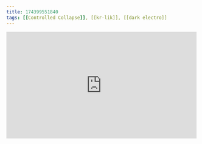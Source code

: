 ```yaml
---
title: 174399551840
tags: [[Controlled Collapse]], [[kr-lik]], [[dark electro]]
---
```

<iframe allow="accelerometer; autoplay; clipboard-write; encrypted-media; gyroscope; picture-in-picture" allowfullscreen="" frameborder="0" height="281" id="youtube_iframe" src="https://www.youtube.com/embed/92waiEyd668?feature=oembed&amp;enablejsapi=1&amp;origin=https://safe.txmblr.com&amp;wmode=opaque" width="500"></iframe>